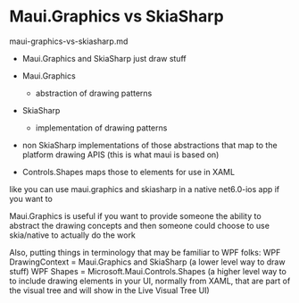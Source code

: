 # Maui.Graphics vs SkiaSharp

maui-graphics-vs-skiasharp.md

*   Maui.Graphics and SkiaSharp just draw stuff

*   Maui.Graphics 

    *   abstraction of drawing patterns 

*   SkiaSharp 

    *   implementation of drawing patterns

*   non SkiaSharp implementations of those abstractions that map to the platform drawing APIS (this is 
what maui is based on)

*   Controls.Shapes maps those to elements for use in XAML

like you can use maui.graphics and skiasharp in a native net6.0-ios app if you want to

Maui.Graphics is useful if you want to provide someone the ability to abstract the drawing concepts and then someone 
could choose to use skia/native to actually do the work



Also, putting things in terminology that may be familiar to WPF folks:
WPF DrawingContext = Maui.Graphics and SkiaSharp (a lower level way to draw stuff)
WPF Shapes = Microsoft.Maui.Controls.Shapes (a higher level way to to include drawing elements in your UI, normally from XAML, 
that are part of the visual tree and will show in the Live Visual Tree UI)

